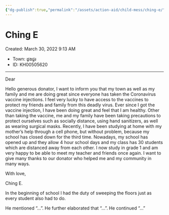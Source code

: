 ```yaml
---
{"dg-publish":true,"permalink":"/assets/action-aid/child-mess/ching-e/"}
---
```


# Ching E

Created: March 30, 2022 9:13 AM

- Town: ដូងជួរ
- ID: KH00505620

---

Dear

Hello generous donator, I want to inform you that my town as well as my family and me are doing great since everyone has taken the Coronavirus vaccine injections. I feel very lucky to have access to the vaccines to protect my friends and family from this deadly virus. Ever since I got the vaccine injection, I have been doing great and feel that I am healthy. Other than taking the vaccine, me and my family have been taking precautions to protect ourselves such as socially distance, using hand sanitizers, as well as wearing surgical masks. Recently, I have been studying at home with my mother’s help through a cell phone, but without problem, because my school has closed down for the third time. Nowadays, my school has opened up and they allow 4 hour school days and my class has 30 students which are distanced away from each other. I now study in grade 1 and am very happy to be able to meet my teacher and friends once again. I want to give many thanks to our donator who helped me and my community in many ways.

With love,

Ching E. 

In the beginning of school I had the duty of sweeping the floors just as every student also had to do.

He mentioned “...”. He further elaborated that “...”. He continued “...”